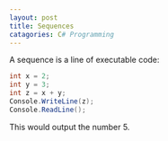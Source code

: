 ```yaml
---
layout: post
title: Sequences
catagories: C# Programming 
---
```


A sequence is a line of executable code:
```csharp
int x = 2;
int y = 3;
int z = x + y;
Console.WriteLine(z);
Console.ReadLine();
```
This would output the number 5.
